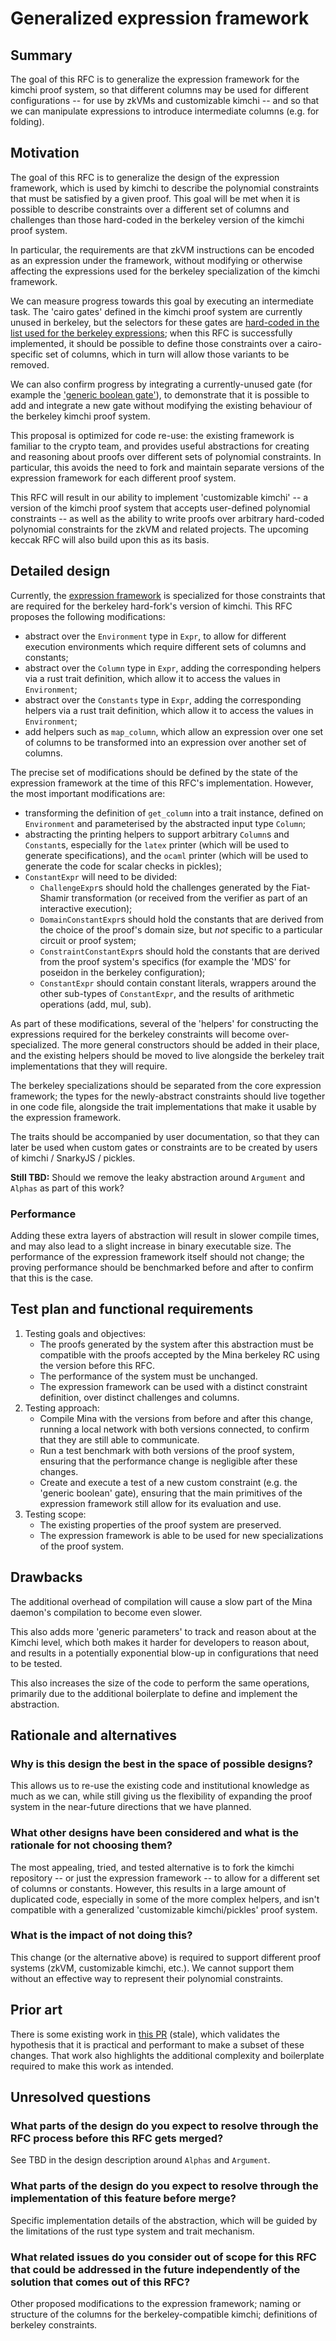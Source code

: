 # Generalized expression framework

## Summary

The goal of this RFC is to generalize the expression framework for the kimchi proof system, so that different columns may be used for different configurations -- for use by zkVMs and customizable kimchi -- and so that we can manipulate expressions to introduce intermediate columns (e.g. for folding).

## Motivation

The goal of this RFC is to generalize the design of the expression framework, which is used by kimchi to describe the polynomial constraints that must be satisfied by a given proof. This goal will be met when it is possible to describe constraints over a different set of columns and challenges than those hard-coded in the berkeley version of the kimchi proof system.

In particular, the requirements are that zkVM instructions can be encoded as an expression under the framework, without modifying or otherwise affecting the expressions used for the berkeley specialization of the kimchi framework.

We can measure progress towards this goal by executing an intermediate task. The 'cairo gates' defined in the kimchi proof system are currently unused in berkeley, but the selectors for these gates are [hard-coded in the list used for the berkeley expressions](https://github.com/o1-labs/proof-systems/blob/17041948eb2742244464d6749560a304213f4198/kimchi/src/circuits/gate.rs#L102); when this RFC is successfully implemented, it should be possible to define those constraints over a cairo-specific set of columns, which in turn will allow those variants to be removed.

We can also confirm progress by integrating a currently-unused gate (for example the ['generic boolean gate'](https://github.com/o1-labs/proof-systems/pull/940)), to demonstrate that it is possible to add and integrate a new gate without modifying the existing behaviour of the berkeley kimchi proof system.

This proposal is optimized for code re-use: the existing framework is familiar to the crypto team, and provides useful abstractions for creating and reasoning about proofs over different sets of polynomial constraints. In particular, this avoids the need to fork and maintain separate versions of the expression framework for each different proof system.

This RFC will result in our ability to implement 'customizable kimchi' -- a version of the kimchi proof system that accepts user-defined polynomial constraints -- as well as the ability to write proofs over arbitrary hard-coded polynomial constraints for the zkVM and related projects. The upcoming keccak RFC will also build upon this as its basis.

## Detailed design

Currently, the [expression framework](https://github.com/o1-labs/proof-systems/blob/master/kimchi/src/circuits/expr.rs) is specialized for those constraints that are required for the berkeley hard-fork's version of kimchi. This RFC proposes the following modifications:
* abstract over the `Environment` type in `Expr`, to allow for different execution environments which require different sets of columns and constants;
* abstract over the `Column` type in `Expr`, adding the corresponding helpers via a rust trait definition, which allow it to access the values in `Environment`;
* abstract over the `Constants` type in `Expr`, adding the corresponding helpers via a rust trait definition, which allow it to access the values in `Environment`;
* add helpers such as `map_column`, which allow an expression over one set of columns to be transformed into an expression over another set of columns.

The precise set of modifications should be defined by the state of the expression framework at the time of this RFC's implementation. However, the most important modifications are:
* transforming the definition of `get_column` into a trait instance, defined on `Environment` and parameterised by the abstracted input type `Column`;
* abstracting the printing helpers to support arbitrary `Column`s and `Constant`s, especially for the `latex` printer (which will be used to generate specifications), and the `ocaml` printer (which will be used to generate the code for scalar checks in pickles);
* `ConstantExpr` will need to be divided:
  - `ChallengeExpr`s should hold the challenges generated by the Fiat-Shamir transformation (or received from the verifier as part of an interactive execution);
  - `DomainConstantExpr`s should hold the constants that are derived from the choice of the proof's domain size, but *not* specific to a particular circuit or proof system;
  - `ConstraintConstantExpr`s should hold the constants that are derived from the proof system's specifics (for example the 'MDS' for poseidon in the berkeley configuration);
  - `ConstantExpr` should contain constant literals, wrappers around the other sub-types of `ConstantExpr`, and the results of arithmetic operations (add, mul, sub).

As part of these modifications, several of the 'helpers' for constructing the expressions required for the berkeley constraints will become over-specialized. The more general constructors should be added in their place, and the existing helpers should be moved to live alongside the berkeley trait implementations that they will require.

The berkeley specializations should be separated from the core expression framework; the types for the newly-abstract constraints should live together in one code file, alongside the trait implementations that make it usable by the expression framework.

The traits should be accompanied by user documentation, so that they can later be used when custom gates or constraints are to be created by users of kimchi / SnarkyJS / pickles.

**Still TBD:** Should we remove the leaky abstraction around `Argument` and `Alphas` as part of this work?

### Performance

Adding these extra layers of abstraction will result in slower compile times, and may also lead to a slight increase in binary executable size. The performance of the expression framework itself should not change; the proving performance should be benchmarked before and after to confirm that this is the case.

## Test plan and functional requirements

1. Testing goals and objectives: 
    * The proofs generated by the system after this abstraction must be compatible with the proofs accepted by the Mina berkeley RC using the version before this RFC.
    * The performance of the system must be unchanged.
    * The expression framework can be used with a distinct constraint definition, over distinct challenges and columns.
2. Testing approach: 
    * Compile Mina with the versions from before and after this change, running a local network with both versions connected, to confirm that they are still able to communicate.
    * Run a test benchmark with both versions of the proof system, ensuring that the performance change is negligible after these changes.
    * Create and execute a test of a new custom constraint (e.g. the 'generic boolean' gate), ensuring that the main primitives of the expression framework still allow for its evaluation and use.
3. Testing scope: 
    * The existing properties of the proof system are preserved.
    * The expression framework is able to be used for new specializations of the proof system.

## Drawbacks
[drawbacks]: #drawbacks

The additional overhead of compilation will cause a slow part of the Mina daemon's compilation to become even slower.

This also adds more 'generic parameters' to track and reason about at the Kimchi level, which both makes it harder for developers to reason about, and results in a potentially exponential blow-up in configurations that need to be tested.

This also increases the size of the code to perform the same operations, primarily due to the additional boilerplate to define and implement the abstraction.

## Rationale and alternatives

### Why is this design the best in the space of possible designs?

This allows us to re-use the existing code and institutional knowledge as much as we can, while still giving us the flexibility of expanding the proof system in the near-future directions that we have planned.

### What other designs have been considered and what is the rationale for not choosing them?

The most appealing, tried, and tested alternative is to fork the kimchi repository -- or just the expression framework -- to allow for a different set of columns or constants. However, this results in a large amount of duplicated code, especially in some of the more complex helpers, and isn't compatible with a generalized 'customizable kimchi/pickles' proof system.

### What is the impact of not doing this?

This change (or the alternative above) is required to support different proof systems (zkVM, customizable kimchi, etc.). We cannot support them without an effective way to represent their polynomial constraints.

## Prior art

There is some existing work in [this PR](https://github.com/o1-labs/proof-systems/pull/1103) (stale), which validates the hypothesis that it is practical and performant to make a subset of these changes. That work also highlights the additional complexity and boilerplate required to make this work as intended.

## Unresolved questions

### What parts of the design do you expect to resolve through the RFC process before this RFC gets merged?

See TBD in the design description around `Alphas` and `Argument`.

### What parts of the design do you expect to resolve through the implementation of this feature before merge?

Specific implementation details of the abstraction, which will be guided by the limitations of the rust type system and trait mechanism.

### What related issues do you consider out of scope for this RFC that could be addressed in the future independently of the solution that comes out of this RFC?

Other proposed modifications to the expression framework; naming or structure of the columns for the berkeley-compatible kimchi; definitions of berkeley constraints.
